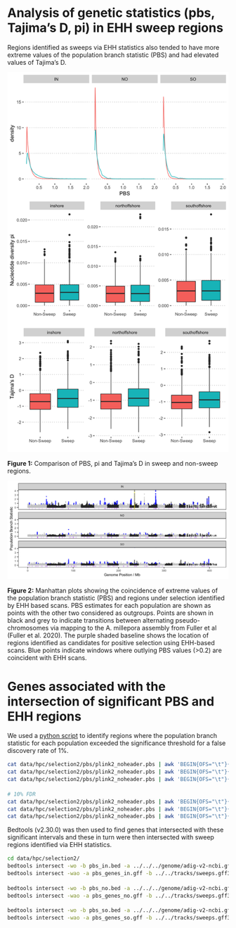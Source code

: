 Analysis of genetic statistics (pbs, Tajima’s D, pi) in EHH sweep
regions
================

Regions identified as sweeps via EHH statistics also tended to have more
extreme values of the population branch statistic (PBS) and had elevated
values of Tajima’s D.

<img src="14.ehh_pbs_files/figure-gfm/unnamed-chunk-2-1.png" width="672" />

**Figure 1:** Comparison of PBS, pi and Tajima’s D in sweep and
non-sweep regions.

![](figures/pbs_ehh_manhattan.png)<!-- -->

**Figure 2:** Manhattan plots showing the coincidence of extreme values
of the population branch statistic (PBS) and regions under selection
identified by EHH based scans. PBS estimates for each population are
shown as points with the other two considered as outgroups. Points are
shown in black and grey to indicate transitions between alternating
pseudo-chromosomes via mapping to the A. millepora assembly from Fuller
et al (Fuller et al. 2020). The purple shaded baseline shows the
location of regions identified as candidates for positive selection
using EHH-based scans. Blue points indicate windows where outlying PBS
values (>0.2) are coincident with EHH scans.

# Genes associated with the intersection of significant PBS and EHH regions

We used a [python script](./scripts/pbs2bed.py) to identify regions
where the population branch statistic for each population exceeded the
significance threshold for a false discovery rate of 1%.

``` bash
cat data/hpc/selection2/pbs/plink2_noheader.pbs | awk 'BEGIN{OFS="\t"}{print $1,$2,$3}' | ./scripts/pbs2bed.py -t 0.76 > data/hpc/selection2/pbs/pbs_in.bed
cat data/hpc/selection2/pbs/plink2_noheader.pbs | awk 'BEGIN{OFS="\t"}{print $1,$2,$4}' | ./scripts/pbs2bed.py -t 0.49 > data/hpc/selection2/pbs/pbs_no.bed
cat data/hpc/selection2/pbs/plink2_noheader.pbs | awk 'BEGIN{OFS="\t"}{print $1,$2,$5}' | ./scripts/pbs2bed.py -t 0.44 > data/hpc/selection2/pbs/pbs_so.bed

# 10% FDR
cat data/hpc/selection2/pbs/plink2_noheader.pbs | awk 'BEGIN{OFS="\t"}{print $1,$2,$3}' | ./scripts/pbs2bed.py -t 0.6 > data/hpc/selection2/pbs/pbs_in.bed
cat data/hpc/selection2/pbs/plink2_noheader.pbs | awk 'BEGIN{OFS="\t"}{print $1,$2,$4}' | ./scripts/pbs2bed.py -t 0.47 > data/hpc/selection2/pbs/pbs_no.bed
cat data/hpc/selection2/pbs/plink2_noheader.pbs | awk 'BEGIN{OFS="\t"}{print $1,$2,$5}' | ./scripts/pbs2bed.py -t 0.41 > data/hpc/selection2/pbs/pbs_so.bed
```

Bedtools (v2.30.0) was then used to find genes that intersected with
these significant intervals and these in turn were then intersected with
sweep regions identified via EHH statistics.

``` bash
cd data/hpc/selection2/
bedtools intersect -wo -b pbs_in.bed -a ../../../genome/adig-v2-ncbi.gff | awk '$14>0 && $3=="gene"' > pbs_genes_in.gff
bedtools intersect -wao -a pbs_genes_in.gff -b ../../tracks/sweeps.gff3 | grep 'inshore' > pbs_genes_in_sweeps.tsv

bedtools intersect -wo -b pbs_no.bed -a ../../../genome/adig-v2-ncbi.gff | awk '$14>0 && $3=="gene"' > pbs_genes_no.gff
bedtools intersect -wao -a pbs_genes_no.gff -b ../../tracks/sweeps.gff3 | grep 'northoffshore' > pbs_genes_no_sweeps.tsv

bedtools intersect -wo -b pbs_so.bed -a ../../../genome/adig-v2-ncbi.gff | awk '$14>0 && $3=="gene"' > pbs_genes_so.gff
bedtools intersect -wao -a pbs_genes_so.gff -b ../../tracks/sweeps.gff3 | grep 'southoffshore' > pbs_genes_so_sweeps.tsv
```
